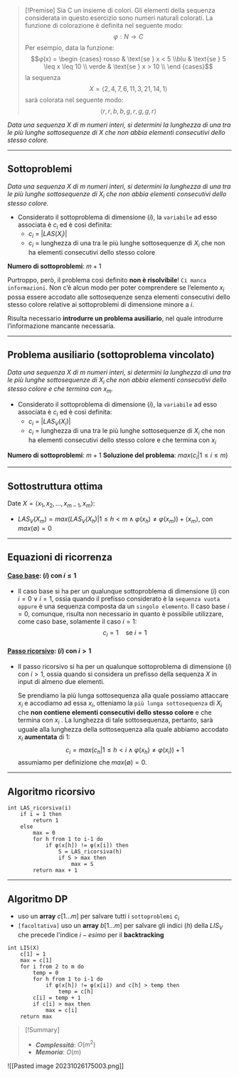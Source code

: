 
>[!Premise]
>Sia C un insieme di colori. Gli elementi della sequenza considerata in questo esercizio sono numeri naturali colorati. La funzione di colorazione è definita nel seguente modo: 
>$$φ : N → C$$
>Per esempio, data la funzione:
>$$φ(x) = \begin {cases} rosso & \text{se } x < 5 \\blu & \text{se } 5 \leq x \leq 10 \\ verde & \text{se } x > 10 \\ \end {cases}$$
>la sequenza  
>$$X = ⟨2, 4, 7, 6, 11, 3, 21, 14, 1⟩$$
>sarà colorata nel seguente modo: 
>$$⟨r, r, b, b, g, r, g, g, r⟩$$
>

*Data una sequenza $X$ di m numeri interi, si determini la lunghezza di una tra le più lunghe sottosequenze di $X$ che non abbia elementi consecutivi dello stesso colore.*

---
## Sottoproblemi

*Data una sequenza $X$ di $m$ numeri interi, si determini la lunghezza di una tra le più lunghe sottosequenze di $X_i$ che non abbia elementi consecutivi dello stesso colore.*

- Considerato il sottoproblema di dimensione $(i)$, la `variabile` ad esso associata è $c_i$ ed è così definita:
	- $c_{i}$ = $|LAS(X_i)|$
	- $c_{i}$ = lunghezza di una tra le più lunghe sottosequenze di $X_i$ che non ha elementi consecutivi dello stesso colore

**Numero di sottoproblemi**: $m+1$

Purtroppo, però, il problema così definito **non è risolvibile**! `Ci manca informazioni`.
Non c’è alcun modo per poter comprendere se l’elemento $x_i$ possa essere accodato alle sottosequenze senza elementi consecutivi dello stesso colore relative ai sottoproblemi di dimensione minore a $i$.

Risulta necessario **introdurre un problema ausiliario**, nel quale introdurre l’informazione mancante necessaria.

---
## Problema ausiliario (sottoproblema vincolato)

*Data una sequenza $X$ di $m$ numeri interi, si determini la lunghezza di una tra le più lunghe sottosequenze di $X_i$ che non abbia elementi consecutivi dello stesso colore e che termina con $x_m$.*

- Considerato il sottoproblema di dimensione $(i)$, la `variabile` ad esso associata è $c_i$ ed è così definita:
	- $c_{i}$ = $|LAS_V(X_i)|$
	- $c_{i}$ = lunghezza di una tra le più lunghe sottosequenze di $X_i$ che non ha elementi consecutivi dello stesso colore e che termina con $x_i$

**Numero di sottoproblemi**: $m+1$
**Soluzione del problema**: $max({c_i | 1 \leq i \leq m})$

---
## Sottostruttura ottima

Date $X=⟨x_1, x_2, …, x_{m-1}, x_m⟩$:

- $LAS_V(X_m) = max({LAS_V(X_h) | 1 \leq h < m \land φ(x_h) \neq φ(x_m)}) + ⟨x_m⟩$, con $max(∅) = 0$

---
## Equazioni di ricorrenza
#### <u>**Caso base**</u>: $(i)$ con $i \leq 1$
- Il caso base si ha per un qualunque sottoproblema di dimensione $(i)$ con $i = 0 \lor i =1$, ossia quando il prefisso considerato è la `sequenza vuota oppure` è una sequenza composta da un `singolo elemento`.
	Il caso base $i = 0$, comunque, risulta non necessario in quanto è possibile utilizzare, come caso base, solamente il caso $i = 1$:
$$ c_{i} = 1 \quad\text{se } i = 1$$

#### <u>**Passo ricorsivo**</u>: $(i)$ con $i > 1$
- Il passo ricorsivo si ha per un qualunque sottoproblema di dimensione $(i)$ con $i > 1$, ossia quando si considera un prefisso della sequenza $X$ in input di almeno due elementi.

	Se prendiamo la più lunga sottosequenza alla quale possiamo attaccare $x_i$ e accodiamo ad essa $x_i$, otteniamo la `più lunga sottosequenza` di $X_i$ che **non contiene elementi consecutivi dello stesso colore** e che termina con $x_i$ . La lunghezza di tale sottosequenza, pertanto, sarà uguale alla lunghezza della sottosequenza alla quale abbiamo accodato $x_i$ **aumentata** di $1$:
	$$c_i = max(c_h | 1 ≤ h < i ∧ φ(x_h) \neq φ(x_i)) + 1$$
	assumiamo per definizione che $max(∅) = 0$.

---
## Algoritmo ricorsivo

``` Pseudocodice TI:"LAS_ricorsiva" "FOLD"
int LAS_ricorsiva(i)
	if i = 1 then
		return 1
	else
		max = 0
		for h from 1 to i-1 do
			if φ(x[h]) != φ(x[i]) then
				S = LAS_ricorsiva(h)
				if S > max then
					max = S
		return max + 1
```

---
## Algoritmo DP

- uso un **array** $c[1...m]$ per salvare tutti i `sottoproblemi` $c_i$
- `[facoltativa]` uso un **array** $b[1...m]$ per salvare gli indici $(h)$ della $LIS_V$ che precede l'indice $i-esimo$ per il **backtracking**

``` Pseudocodice TI:"LIS" "FOLD"
int LIS(X) 
	c[1] = 1
	max = c[1]
	for i from 2 to m do
		temp = 0
		for h from 1 to i-1 do
			if φ(x[h]) != φ(x[i]) and c[h] > temp then
				temp = c[h]
		c[i] = temp + 1
		if c[i] > max then
			max = c[i]
	return max
```

> [!Summary]
> - ***Complessità***: $O(m^2)$
> - ***Memoria***: $O(m)$


![[Pasted image 20231026175003.png]]
